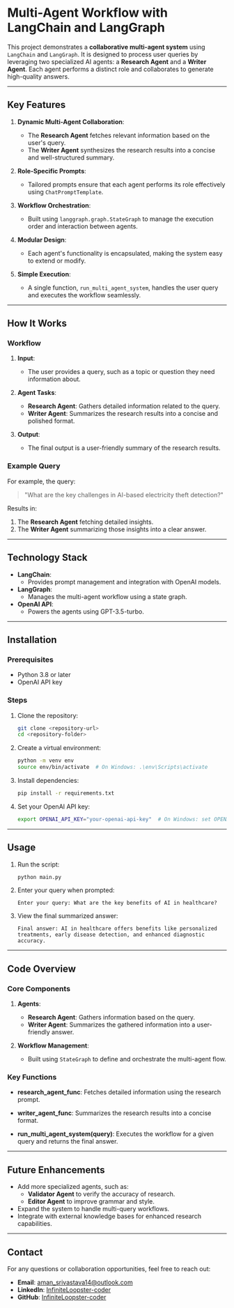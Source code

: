 # Multi-Agent Workflow with LangChain and LangGraph

This project demonstrates a **collaborative multi-agent system** using `LangChain` and `LangGraph`. It is designed to process user queries by leveraging two specialized AI agents: a **Research Agent** and a **Writer Agent**. Each agent performs a distinct role and collaborates to generate high-quality answers.

---

## Key Features

1. **Dynamic Multi-Agent Collaboration**:
   - The **Research Agent** fetches relevant information based on the user's query.
   - The **Writer Agent** synthesizes the research results into a concise and well-structured summary.

2. **Role-Specific Prompts**:
   - Tailored prompts ensure that each agent performs its role effectively using `ChatPromptTemplate`.

3. **Workflow Orchestration**:
   - Built using `langgraph.graph.StateGraph` to manage the execution order and interaction between agents.

4. **Modular Design**:
   - Each agent's functionality is encapsulated, making the system easy to extend or modify.

5. **Simple Execution**:
   - A single function, `run_multi_agent_system`, handles the user query and executes the workflow seamlessly.

---

## How It Works

### Workflow
1. **Input**:
   - The user provides a query, such as a topic or question they need information about.

2. **Agent Tasks**:
   - **Research Agent**: Gathers detailed information related to the query.
   - **Writer Agent**: Summarizes the research results into a concise and polished format.

3. **Output**:
   - The final output is a user-friendly summary of the research results.

### Example Query
For example, the query:
> "What are the key challenges in AI-based electricity theft detection?"

Results in:
1. The **Research Agent** fetching detailed insights.
2. The **Writer Agent** summarizing those insights into a clear answer.

---

## Technology Stack

- **LangChain**:
  - Provides prompt management and integration with OpenAI models.
- **LangGraph**:
  - Manages the multi-agent workflow using a state graph.
- **OpenAI API**:
  - Powers the agents using GPT-3.5-turbo.

---

## Installation

### Prerequisites
- Python 3.8 or later
- OpenAI API key

### Steps
1. Clone the repository:
   ```bash
   git clone <repository-url>
   cd <repository-folder>
   ```

2. Create a virtual environment:
   ```bash
   python -m venv env
   source env/bin/activate  # On Windows: .\env\Scripts\activate
   ```

3. Install dependencies:
   ```bash
   pip install -r requirements.txt
   ```

4. Set your OpenAI API key:
   ```bash
   export OPENAI_API_KEY="your-openai-api-key"  # On Windows: set OPENAI_API_KEY="your-openai-api-key"
   ```

---

## Usage

1. Run the script:
   ```bash
   python main.py
   ```

2. Enter your query when prompted:
   ```
   Enter your query: What are the key benefits of AI in healthcare?
   ```

3. View the final summarized answer:
   ```
   Final answer: AI in healthcare offers benefits like personalized treatments, early disease detection, and enhanced diagnostic accuracy.
   ```

---

## Code Overview

### Core Components

1. **Agents**:
   - **Research Agent**: Gathers information based on the query.
   - **Writer Agent**: Summarizes the gathered information into a user-friendly answer.

2. **Workflow Management**:
   - Built using `StateGraph` to define and orchestrate the multi-agent flow.

### Key Functions

- **research_agent_func**:
  Fetches detailed information using the research prompt.

- **writer_agent_func**:
  Summarizes the research results into a concise format.

- **run_multi_agent_system(query)**:
  Executes the workflow for a given query and returns the final answer.

---

## Future Enhancements

- Add more specialized agents, such as:
  - **Validator Agent** to verify the accuracy of research.
  - **Editor Agent** to improve grammar and style.
- Expand the system to handle multi-query workflows.
- Integrate with external knowledge bases for enhanced research capabilities.

---


## Contact

For any questions or collaboration opportunities, feel free to reach out:

- **Email**: aman_srivastava14@outlook.com
- **LinkedIn**: [InfiniteLoopster-coder](https://www.linkedin.com/in/aman-srivastava-5b1068153/)
- **GitHub**: [InfiniteLoopster-coder](https://github.com/InfiniteLoopster-coder/)

